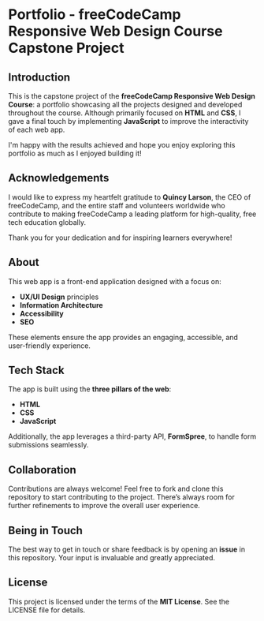 # Portfolio - freeCodeCamp Responsive Web Design Course Capstone Project

## Introduction

This is the capstone project of the **freeCodeCamp Responsive Web Design Course**: a portfolio showcasing all the projects designed and developed throughout the course. Although primarily focused on **HTML** and **CSS**, I gave a final touch by implementing **JavaScript** to improve the interactivity of each web app. 

I'm happy with the results achieved and hope you enjoy exploring this portfolio as much as I enjoyed building it!

## Acknowledgements

I would like to express my heartfelt gratitude to **Quincy Larson**, the CEO of freeCodeCamp, and the entire staff and volunteers worldwide who contribute to making freeCodeCamp a leading platform for high-quality, free tech education globally.

Thank you for your dedication and for inspiring learners everywhere!

## About

This web app is a front-end application designed with a focus on:
- **UX/UI Design** principles
- **Information Architecture**
- **Accessibility**
- **SEO**

These elements ensure the app provides an engaging, accessible, and user-friendly experience.

## Tech Stack

The app is built using the **three pillars of the web**:
- **HTML**
- **CSS**
- **JavaScript**

Additionally, the app leverages a third-party API, **FormSpree**, to handle form submissions seamlessly.

## Collaboration

Contributions are always welcome! Feel free to fork and clone this repository to start contributing to the project. There’s always room for further refinements to improve the overall user experience.

## Being in Touch

The best way to get in touch or share feedback is by opening an **issue** in this repository. Your input is invaluable and greatly appreciated.

## License

This project is licensed under the terms of the **MIT License**. See the LICENSE file for details.
